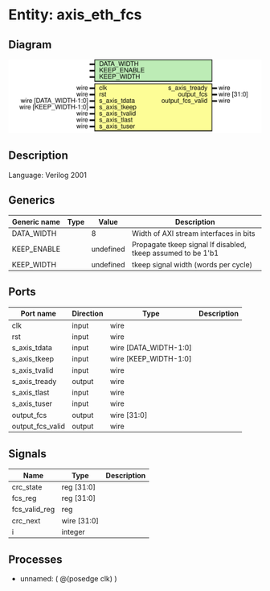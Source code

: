 # Entity: axis_eth_fcs

## Diagram

![Diagram](axis_eth_fcs.svg "Diagram")
## Description

Language: Verilog 2001
 
## Generics

| Generic name | Type | Value     | Description                                                   |
| ------------ | ---- | --------- | ------------------------------------------------------------- |
| DATA_WIDTH   |      | 8         | Width of AXI stream interfaces in bits                        |
| KEEP_ENABLE  |      | undefined | Propagate tkeep signal If disabled, tkeep assumed to be 1'b1  |
| KEEP_WIDTH   |      | undefined | tkeep signal width (words per cycle)                          |
## Ports

| Port name        | Direction | Type                  | Description |
| ---------------- | --------- | --------------------- | ----------- |
| clk              | input     | wire                  |             |
| rst              | input     | wire                  |             |
| s_axis_tdata     | input     | wire [DATA_WIDTH-1:0] |             |
| s_axis_tkeep     | input     | wire [KEEP_WIDTH-1:0] |             |
| s_axis_tvalid    | input     | wire                  |             |
| s_axis_tready    | output    | wire                  |             |
| s_axis_tlast     | input     | wire                  |             |
| s_axis_tuser     | input     | wire                  |             |
| output_fcs       | output    | wire [31:0]           |             |
| output_fcs_valid | output    | wire                  |             |
## Signals

| Name          | Type        | Description |
| ------------- | ----------- | ----------- |
| crc_state     | reg [31:0]  |             |
| fcs_reg       | reg [31:0]  |             |
| fcs_valid_reg | reg         |             |
| crc_next      | wire [31:0] |             |
| i             | integer     |             |
## Processes
- unnamed: ( @(posedge clk) )
